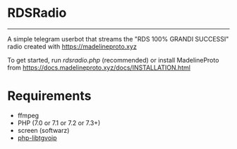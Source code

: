 # RDSRadio
-----------------------------------
A simple telegram userbot that streams the "RDS 100% GRANDI SUCCESSI" radio created with https://madelineproto.xyz


To get started, run *rdsradio.php* (recommended) or install MadelineProto from https://docs.madelineproto.xyz/docs/INSTALLATION.html

# Requirements

- ffmpeg
- PHP (7.0 or 7.1 or 7.2 or 7.3+)
- screen (softwarz)
- [php-libtgvoip](https://voip.madelineproto.xyz)

